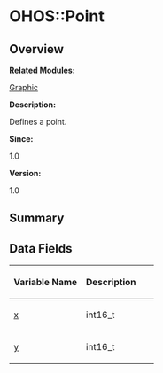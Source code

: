 # OHOS::Point<a name="ZH-CN_TOPIC_0000001054479595"></a>

## **Overview**<a name="section2133646854093535"></a>

**Related Modules:**

[Graphic](Graphic.md)

**Description:**

Defines a point. 

**Since:**

1.0

**Version:**

1.0

## **Summary**<a name="section1588363134093535"></a>

## Data Fields<a name="pub-attribs"></a>

<a name="table252511315093535"></a>
<table><thead align="left"><tr id="row2010479069093535"><th class="cellrowborder" valign="top" width="50%" id="mcps1.1.3.1.1"><p id="p859139386093535"><a name="p859139386093535"></a><a name="p859139386093535"></a>Variable Name</p>
</th>
<th class="cellrowborder" valign="top" width="50%" id="mcps1.1.3.1.2"><p id="p1571053816093535"><a name="p1571053816093535"></a><a name="p1571053816093535"></a>Description</p>
</th>
</tr>
</thead>
<tbody><tr id="row636176944093535"><td class="cellrowborder" valign="top" width="50%" headers="mcps1.1.3.1.1 "><p id="p448897706093535"><a name="p448897706093535"></a><a name="p448897706093535"></a><a href="Graphic.md#gab426145151f58e845cea92fcf216e852">x</a></p>
</td>
<td class="cellrowborder" valign="top" width="50%" headers="mcps1.1.3.1.2 "><p id="p1042862456093535"><a name="p1042862456093535"></a><a name="p1042862456093535"></a>int16_t&nbsp;</p>
</td>
</tr>
<tr id="row1778453253093535"><td class="cellrowborder" valign="top" width="50%" headers="mcps1.1.3.1.1 "><p id="p1683445306093535"><a name="p1683445306093535"></a><a name="p1683445306093535"></a><a href="Graphic.md#gaadc4725f7f09240b24b79bf045924fe2">y</a></p>
</td>
<td class="cellrowborder" valign="top" width="50%" headers="mcps1.1.3.1.2 "><p id="p1528249191093535"><a name="p1528249191093535"></a><a name="p1528249191093535"></a>int16_t&nbsp;</p>
</td>
</tr>
</tbody>
</table>

